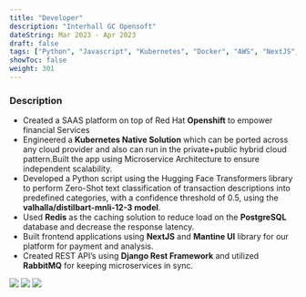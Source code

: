 ```yaml
---
title: "Developer"
description: "Interhall GC Opensoft"
dateString: Mar 2023 - Apr 2023
draft: false
tags: ["Python", "Javascript", "Kubernetes", "Docker", "AWS", "NextJS", "Django REST Framework","PostgreSQL", "Redis"]
showToc: false
weight: 301
--- 
```


### Description
- Created a SAAS platform on top of Red Hat **Openshift** to empower financial Services
- Engineered a **Kubernetes Native Solution** which can be ported across any cloud provider and also can run in the private+public hybrid cloud pattern.Built the app using Microservice Architecture to ensure independent scalability.
- Developed a Python script using the Hugging Face Transformers library to perform Zero-Shot text classification of transaction descriptions into predefined categories, with a confidence threshold of 0.5, using the **valhalla/distilbart-mnli-12-3 model**.
- Used **Redis** as the caching solution to reduce load on the **PostgreSQL** database and decrease the response latency.
- Built frontend applications using **NextJS** and **Mantine UI**    library for our platform for payment and analysis.
- Created REST API’s using **Django Rest Framework** and utilized **RabbitMQ** for keeping microservices in sync.

![](/experience/16bit/opensoft1.png#center)
![](/experience/16bit/opensoft2.png#center)
![](/experience/16bit/opensoft3.png#center)
